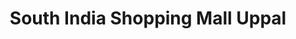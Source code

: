 ---
title: "South India Shopping Mall Uppal"
url: /hyderabad/south-india-shopping-mall-uppal/
shop: mall
---